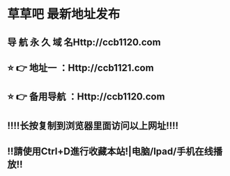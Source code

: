
# 草草吧 最新地址发布 
## 导 航 永 久 域 名Http://ccb1120.com
## ⭐️ 👉 地址一 ：Http://ccb1121.com
## ⭐️ 👉 备用导航 ：Http://ccb1120.com
## ‼️‼️长按复制到浏览器里面访问以上网址‼️‼️
## ‼️請使用Ctrl+D進行收藏本站!|电脑/Ipad/手机在线播放‼️
